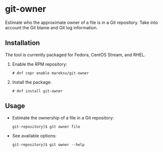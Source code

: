 # git-owner

Estimate who the approximate owner of a file is in a Git repository. Take into account the Git blame and Git log information.

## Installation

The tool is currently packaged for Fedora, CentOS Stream, and RHEL.

1. Enable the RPM repository:

    ```
    # dnf copr enable mareksu/git-owner 
    ```

2. Install the package:

    ```
    # dnf install git-owner 
    ```

## Usage

* Estimate the ownership of a file in a Git repository:

    ```
    git-repository]$ git owner file
    ```

* See available options:

    ```
    git-repository]$ git owner --help
    ```
